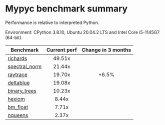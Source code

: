 # Mypyc benchmark summary

Performance is relative to interpreted Python.

Environment: CPython 3.8.10, Ubuntu 20.04.2 LTS and Intel Core i5-1145G7 (64-bit).

| Benchmark | Current perf | Change in 3 months |
| --- | :---: | :---: |
| [richards](benchmarks/richards.md) | 49.51x |  |
| [spectral_norm](benchmarks/spectral_norm.md) | 21.44x |  |
| [raytrace](benchmarks/raytrace.md) | 19.70x | +6.5% |
| [deltablue](benchmarks/deltablue.md) | 19.08x |  |
| [binary_trees](benchmarks/binary_trees.md) | 10.23x |  |
| [hexiom](benchmarks/hexiom.md) | 8.44x |  |
| [bm_float](benchmarks/bm_float.md) | 7.71x |  |
| [nqueens](benchmarks/nqueens.md) | 2.37x |  |
